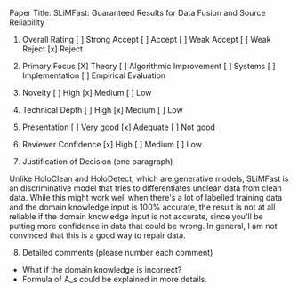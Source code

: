 Paper Title: SLiMFast: Guaranteed Results for Data Fusion and Source Reliability

1. Overall Rating
[ ] Strong Accept
[ ] Accept
[ ] Weak Accept
[ ] Weak Reject
[x] Reject


2. Primary Focus
[X] Theory
[ ] Algorithmic Improvement
[ ] Systems
[ ] Implementation
[ ] Empirical Evaluation


3. Novelty
[ ] High
[x] Medium
[ ] Low


4. Technical Depth
[ ] High
[x] Medium
[ ] Low


5. Presentation
[ ] Very good
[x] Adequate
[ ] Not good


6. Reviewer Confidence
[x] High
[ ] Medium
[ ] Low


7. Justification of Decision (one paragraph)

Unlike HoloClean and HoloDetect, which are generative models, SLiMFast is an discriminative model that tries to differentiates unclean data from clean data. While this might work well when there's a lot of labelled training data and the domain knowledge input is 100% accurate, the result is not at all reliable if the domain knowledge input is not accurate, since you'll be putting more confidence in data that could be wrong. In general, I am not convinced that this is a good way to repair data.


8. Detailed comments (please number each comment) 

- What if the domain knowledge is incorrect?
- Formula of A_s could be explained in more details.
